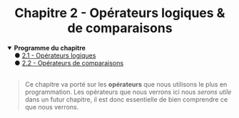 <center><h1>Chapitre 2 - Opérateurs logiques & de comparaisons</h1></center>

<details open="open"><summary><b>Programme du chapitre</b></summary>
&nbsp;&nbsp;&nbsp;&nbsp;● <a href="./Logic.md" title="Opérateurs logiques">2.1 - Opérateurs logiques</a><br>
&nbsp;&nbsp;&nbsp;&nbsp;● <a href="./Comparison.md" title="Opérateurs de comparaison">2.2 - Opérateurs de comparaisons</a><br>
</details>
<br>

> Ce chapitre va porté sur les **opérateurs** que nous utilisons le plus en programmation. Les opérateurs que nous verrons ici nous *serons utile* dans un futur chapitre, il est donc essentielle de bien comprendre ce que nous verrons.
